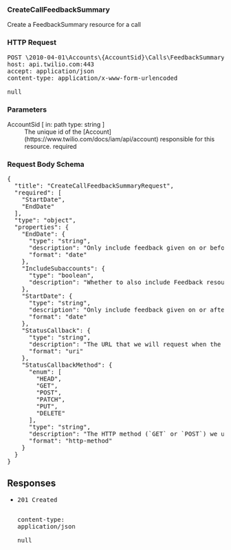 <!DOCTYPE html><html><head><title></title><link rel="stylesheet" href="./OpenApi.css"/><meta charset="utf-8"/><meta name="viewport" content="width=device-width, initial-scale=1"/></head><body><article><section class="requestOverview"><h1 class="request-summary">CreateCallFeedbackSummary</h1><p class="request-description">Create a FeedbackSummary resource for a call</p></section><section class="http"><h3>HTTP Request</h3><pre class="http-example"><span class="request-line">POST</span> <span class="http-target">\2010-04-01\Accounts\{AccountSid}\Calls\FeedbackSummary.json</span> <span class="http-version">HTTP/1.1</span>&#xA;<span class="header-line">host</span>: <span class="header-value">api.twilio.com:443</span>&#xA;<span class="header-line">accept</span>: <span class="header-value">application/json</span>&#xA;<span class="header-line">content-type</span>: <span class="header-value">application/x-www-form-urlencoded</span>&#xA;&#xA;null</pre></section><dl class="parameters"><h3>Parameters</h3><dt class="parameter"><span class="parameter-name">AccountSid</span> [ in: <span class="parameter-location">path</span> type: <span class="parameter-type">string</span> ]</dt><dd class="parameter"><span class="parameter-description">The unique id of the [Account](https://www.twilio.com/docs/iam/api/account) responsible for this resource.</span> <span class="parameter-required">required</span></dd></dl><section class="requestContent"><h3>Request Body Schema</h3><pre class="schema">{&#xA;  &quot;title&quot;: &quot;CreateCallFeedbackSummaryRequest&quot;,&#xA;  &quot;required&quot;: [&#xA;    &quot;StartDate&quot;,&#xA;    &quot;EndDate&quot;&#xA;  ],&#xA;  &quot;type&quot;: &quot;object&quot;,&#xA;  &quot;properties&quot;: {&#xA;    &quot;EndDate&quot;: {&#xA;      &quot;type&quot;: &quot;string&quot;,&#xA;      &quot;description&quot;: &quot;Only include feedback given on or before this date. Format is `YYYY-MM-DD` and specified in UTC.&quot;,&#xA;      &quot;format&quot;: &quot;date&quot;&#xA;    },&#xA;    &quot;IncludeSubaccounts&quot;: {&#xA;      &quot;type&quot;: &quot;boolean&quot;,&#xA;      &quot;description&quot;: &quot;Whether to also include Feedback resources from all subaccounts. `true` includes feedback from all subaccounts and `false`, the default, includes feedback from only the specified account.&quot;&#xA;    },&#xA;    &quot;StartDate&quot;: {&#xA;      &quot;type&quot;: &quot;string&quot;,&#xA;      &quot;description&quot;: &quot;Only include feedback given on or after this date. Format is `YYYY-MM-DD` and specified in UTC.&quot;,&#xA;      &quot;format&quot;: &quot;date&quot;&#xA;    },&#xA;    &quot;StatusCallback&quot;: {&#xA;      &quot;type&quot;: &quot;string&quot;,&#xA;      &quot;description&quot;: &quot;The URL that we will request when the feedback summary is complete.&quot;,&#xA;      &quot;format&quot;: &quot;uri&quot;&#xA;    },&#xA;    &quot;StatusCallbackMethod&quot;: {&#xA;      &quot;enum&quot;: [&#xA;        &quot;HEAD&quot;,&#xA;        &quot;GET&quot;,&#xA;        &quot;POST&quot;,&#xA;        &quot;PATCH&quot;,&#xA;        &quot;PUT&quot;,&#xA;        &quot;DELETE&quot;&#xA;      ],&#xA;      &quot;type&quot;: &quot;string&quot;,&#xA;      &quot;description&quot;: &quot;The HTTP method (`GET` or `POST`) we use to make the request to the `StatusCallback` URL.&quot;,&#xA;      &quot;format&quot;: &quot;http-method&quot;&#xA;    }&#xA;  }&#xA;}</pre></section><section class="responses"><h2>Responses</h2><ul class="responses"><li class="response"><pre class="http-example"><span class="status-line">201</span> <span class="status-description">Created</span>
<span class="header-line">content-type</span>: <span class="header-value">application/json</span>&#xA;&#xA;null</pre></li></ul></section></article></body></html>